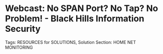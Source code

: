 # Webcast: No SPAN Port? No Tap? No Problem! - Black Hills Information Security

Tags: RESOURCES for SOLUTIONS, Solution
Section: HOME NET MONITORING